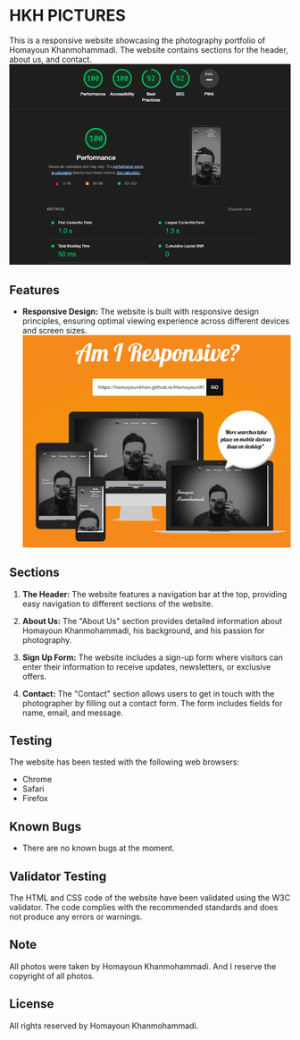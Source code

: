 # HKH PICTURES

This is a responsive website showcasing the photography portfolio of Homayoun Khanmohammadi. The website contains sections for the header, about us, and contact.
![Example Image](assets/Lighthouse.png)

## Features

- **Responsive Design:** The website is built with responsive design principles, ensuring optimal viewing experience across different devices and screen sizes.
![Example Image](assets/Responsive.png)

## Sections

1. **The Header:** The website features a navigation bar at the top, providing easy navigation to different sections of the website.

2. **About Us:** The "About Us" section provides detailed information about Homayoun Khanmohammadi, his background, and his passion for photography.

3. **Sign Up Form:** The website includes a sign-up form where visitors can enter their information to receive updates, newsletters, or exclusive offers.

4. **Contact:** The "Contact" section allows users to get in touch with the photographer by filling out a contact form. The form includes fields for name, email, and message.

## Testing

The website has been tested with the following web browsers:
- Chrome
- Safari
- Firefox

## Known Bugs

- There are no known bugs at the moment.

## Validator Testing

The HTML and CSS code of the website have been validated using the W3C validator. The code complies with the recommended standards and does not produce any errors or warnings.


## Note
All photos were taken by Homayoun Khanmohammadi. And I reserve the copyright of all photos.

## License 
All rights reserved by Homayoun Khanmohammadi.
